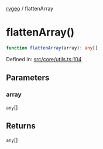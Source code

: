 [rvgeo](../index.md) / flattenArray

# flattenArray()

```ts
function flattenArray(array): any[]
```

Defined in: [src/core/utils.ts:104](https://github.com/pzq123456/RVGeo/blob/e727f6f6e310621d656b74948bed9956ff45a613/src/core/utils.ts#L104)

## Parameters

### array

`any`[]

## Returns

`any`[]
